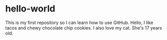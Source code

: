 # hello-world
This is my first repository so I can learn how to use GitHub.
Hello, I like tacos and chewy chocolate chip cookies. I also love my cat. She's 17 years old. 
